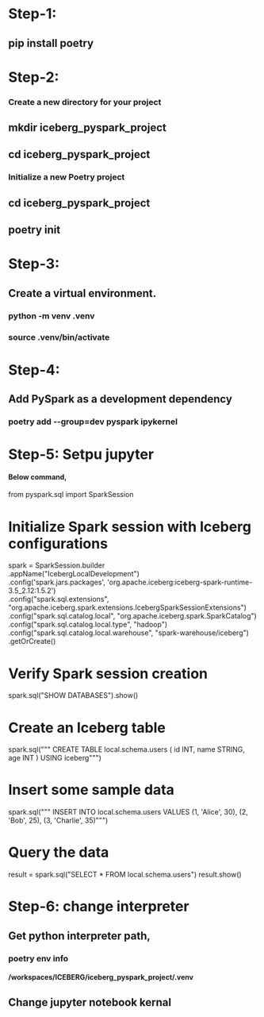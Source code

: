 # Step-1:

## pip install poetry

# Step-2:

### Create a new directory for your project
## mkdir iceberg_pyspark_project
## cd iceberg_pyspark_project

### Initialize a new Poetry project
## cd iceberg_pyspark_project
## poetry init

# Step-3:

## Create a virtual environment.
### python -m venv .venv
### source .venv/bin/activate

# Step-4:

##  Add PySpark as a development dependency
### poetry add --group=dev pyspark ipykernel


# Step-5: Setpu jupyter

#### Below command,

from pyspark.sql import SparkSession

# Initialize Spark session with Iceberg configurations
spark = SparkSession.builder \
  .appName("IcebergLocalDevelopment") \
  .config('spark.jars.packages', 'org.apache.iceberg:iceberg-spark-runtime-3.5_2.12:1.5.2') \
  .config("spark.sql.extensions", "org.apache.iceberg.spark.extensions.IcebergSparkSessionExtensions") \
  .config("spark.sql.catalog.local", "org.apache.iceberg.spark.SparkCatalog") \
  .config("spark.sql.catalog.local.type", "hadoop") \
  .config("spark.sql.catalog.local.warehouse", "spark-warehouse/iceberg") \
  .getOrCreate()

# Verify Spark session creation
spark.sql("SHOW DATABASES").show()

# Create an Iceberg table
spark.sql("""
  CREATE TABLE local.schema.users (
    id INT,
    name STRING,
    age INT
  ) USING iceberg""")

# Insert some sample data
spark.sql("""
  INSERT INTO local.schema.users VALUES
    (1, 'Alice', 30),
    (2, 'Bob', 25),
    (3, 'Charlie', 35)""")

# Query the data
result = spark.sql("SELECT * FROM local.schema.users")
result.show()

# Step-6: change  interpreter

## Get python interpreter path,
### poetry env info
#### /workspaces/ICEBERG/iceberg_pyspark_project/.venv
## Change jupyter notebook kernal